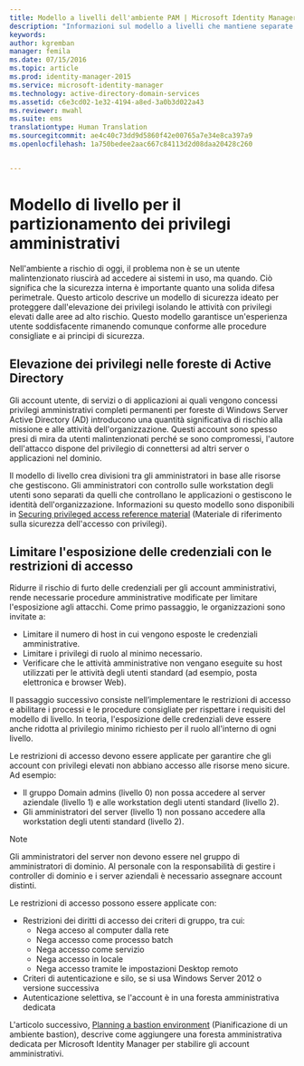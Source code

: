 ```yaml
---
title: Modello a livelli dell'ambiente PAM | Microsoft Identity Manager
description: "Informazioni sul modello a livelli che mantiene separate le diverse parti del sistema in base alla vulnerabilità al rischio."
keywords: 
author: kgremban
manager: femila
ms.date: 07/15/2016
ms.topic: article
ms.prod: identity-manager-2015
ms.service: microsoft-identity-manager
ms.technology: active-directory-domain-services
ms.assetid: c6e3cd02-1e32-4194-a8ed-3a0b3d022a43
ms.reviewer: mwahl
ms.suite: ems
translationtype: Human Translation
ms.sourcegitcommit: ae4c40c73dd9d5860f42e00765a7e34e8ca397a9
ms.openlocfilehash: 1a750bedee2aac667c84113d2d08daa20428c260


---
```


# Modello di livello per il partizionamento dei privilegi amministrativi

Nell'ambiente a rischio di oggi, il problema non è se un utente malintenzionato riuscirà ad accedere ai sistemi in uso, ma quando. Ciò significa che la sicurezza interna è importante quanto una solida difesa perimetrale. Questo articolo descrive un modello di sicurezza ideato per proteggere dall'elevazione dei privilegi isolando le attività con privilegi elevati dalle aree ad alto rischio. Questo modello garantisce un'esperienza utente soddisfacente rimanendo comunque conforme alle procedure consigliate e ai principi di sicurezza.

## Elevazione dei privilegi nelle foreste di Active Directory

Gli account utente, di servizi o di applicazioni ai quali vengono concessi privilegi amministrativi completi permanenti per foreste di Windows Server Active Directory (AD) introducono una quantità significativa di rischio alla missione e alle attività dell'organizzazione. Questi account sono spesso presi di mira da utenti malintenzionati perché se sono compromessi, l'autore dell'attacco dispone del privilegio di connettersi ad altri server o applicazioni nel dominio.

Il modello di livello crea divisioni tra gli amministratori in base alle risorse che gestiscono. Gli amministratori con controllo sulle workstation degli utenti sono separati da quelli che controllano le applicazioni o gestiscono le identità dell'organizzazione. Informazioni su questo modello sono disponibili in [Securing privileged access reference material](http://aka.ms/tiermodel) (Materiale di riferimento sulla sicurezza dell'accesso con privilegi).

## Limitare l'esposizione delle credenziali con le restrizioni di accesso

Ridurre il rischio di furto delle credenziali per gli account amministrativi, rende necessarie procedure amministrative modificate per limitare l'esposizione agli attacchi. Come primo passaggio, le organizzazioni sono invitate a:

- Limitare il numero di host in cui vengono esposte le credenziali amministrative.
- Limitare i privilegi di ruolo al minimo necessario.
- Verificare che le attività amministrative non vengano eseguite su host utilizzati per le attività degli utenti standard (ad esempio, posta elettronica e browser Web).

Il passaggio successivo consiste nell’implementare le restrizioni di accesso e abilitare i processi e le procedure consigliate per rispettare i requisiti del modello di livello. In teoria, l'esposizione delle credenziali deve essere anche ridotta al privilegio minimo richiesto per il ruolo all'interno di ogni livello.

Le restrizioni di accesso devono essere applicate per garantire che gli account con privilegi elevati non abbiano accesso alle risorse meno sicure. Ad esempio:

- Il gruppo Domain admins (livello 0) non possa accedere al server aziendale (livello 1) e alle workstation degli utenti standard (livello 2).
- Gli amministratori del server (livello 1) non possano accedere alla workstation degli utenti standard (livello 2).

>[!NOTE]
> Gli amministratori del server non devono essere nel gruppo di amministratori di dominio. Al personale con la responsabilità di gestire i controller di dominio e i server aziendali è necessario assegnare account distinti.

Le restrizioni di accesso possono essere applicate con:

- Restrizioni dei diritti di accesso dei criteri di gruppo, tra cui:  
    - Nega acceso al computer dalla rete  
    - Nega accesso come processo batch  
    - Nega accesso come servizio  
    - Nega accesso in locale  
    - Nega accesso tramite le impostazioni Desktop remoto  
- Criteri di autenticazione e silo, se si usa Windows Server 2012 o versione successiva
- Autenticazione selettiva, se l'account è in una foresta amministrativa dedicata

L'articolo successivo, [Planning a bastion environment](planning-bastion-environment.md) (Pianificazione di un ambiente bastion), descrive come aggiungere una foresta amministrativa dedicata per Microsoft Identity Manager per stabilire gli account amministrativi.



<!--HONumber=Jul16_HO3-->


